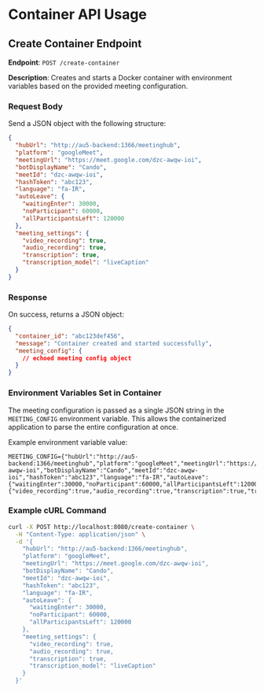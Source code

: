 # Container API Usage

## Create Container Endpoint

**Endpoint**: `POST /create-container`

**Description**: Creates and starts a Docker container with environment variables based on the provided meeting configuration.

### Request Body

Send a JSON object with the following structure:

```json
{
  "hubUrl": "http://au5-backend:1366/meetinghub",
  "platform": "googleMeet",
  "meetingUrl": "https://meet.google.com/dzc-awqw-ioi",
  "botDisplayName": "Cando",
  "meetId": "dzc-awqw-ioi",
  "hashToken": "abc123",
  "language": "fa-IR",
  "autoLeave": {
    "waitingEnter": 30000,
    "noParticipant": 60000,
    "allParticipantsLeft": 120000
  },
  "meeting_settings": {
    "video_recording": true,
    "audio_recording": true,
    "transcription": true,
    "transcription_model": "liveCaption"
  }
}
```

### Response

On success, returns a JSON object:

```json
{
  "container_id": "abc123def456",
  "message": "Container created and started successfully",
  "meeting_config": {
    // echoed meeting config object
  }
}
```

### Environment Variables Set in Container

The meeting configuration is passed as a single JSON string in the `MEETING_CONFIG` environment variable. This allows the containerized application to parse the entire configuration at once.

Example environment variable value:

```
MEETING_CONFIG={"hubUrl":"http://au5-backend:1366/meetinghub","platform":"googleMeet","meetingUrl":"https://meet.google.com/dzc-awqw-ioi","botDisplayName":"Cando","meetId":"dzc-awqw-ioi","hashToken":"abc123","language":"fa-IR","autoLeave":{"waitingEnter":30000,"noParticipant":60000,"allParticipantsLeft":120000},"meeting_settings":{"video_recording":true,"audio_recording":true,"transcription":true,"transcription_model":"liveCaption"}}
```

### Example cURL Command

```bash
curl -X POST http://localhost:8080/create-container \
  -H "Content-Type: application/json" \
  -d '{
    "hubUrl": "http://au5-backend:1366/meetinghub",
    "platform": "googleMeet",
    "meetingUrl": "https://meet.google.com/dzc-awqw-ioi",
    "botDisplayName": "Cando",
    "meetId": "dzc-awqw-ioi",
    "hashToken": "abc123",
    "language": "fa-IR",
    "autoLeave": {
      "waitingEnter": 30000,
      "noParticipant": 60000,
      "allParticipantsLeft": 120000
    },
    "meeting_settings": {
      "video_recording": true,
      "audio_recording": true,
      "transcription": true,
      "transcription_model": "liveCaption"
    }
  }'
```
